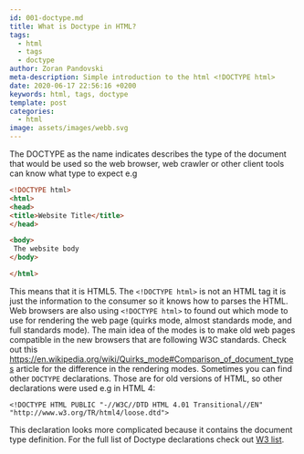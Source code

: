 ```yaml
---
id: 001-doctype.md
title: What is Doctype in HTML?
tags:
  - html
  - tags
  - doctype
author: Zoran Pandovski
meta-description: Simple introduction to the html <!DOCTYPE html>
date: 2020-06-17 22:56:16 +0200
keywords: html, tags, doctype
template: post
categories:
  - html
image: assets/images/webb.svg
---
```


The DOCTYPE as the name indicates describes the type of the document that would be used so the web browser, web crawler or other client tools can know what type to expect e.g 

```html
<!DOCTYPE html>
<html>
<head>
<title>Website Title</title>
</head>

<body>
 The website body
</body>

</html>
```

This means that it is HTML5. The `<!DOCTYPE html>` is not an HTML tag it is just the information to the consumer so it knows how to parses the HTML. 
Web browsers are also using `<!DOCTYPE html>` to found out which mode to use for rendering the web page (quirks mode, almost standards mode, and full standards mode). The main idea of the modes is to make old web pages compatible in the new browsers that are following W3C standards. Check out this https://en.wikipedia.org/wiki/Quirks_mode#Comparison_of_document_types article for the difference in the rendering modes. 
Sometimes you can find other `DOCTYPE` declarations. Those are for old versions of HTML, so other declarations were used e.g in HTML 4:

```
<!DOCTYPE HTML PUBLIC "-//W3C//DTD HTML 4.01 Transitional//EN" "http://www.w3.org/TR/html4/loose.dtd">
```

This declaration looks more complicated because it contains the document type definition. For the full list of Doctype declarations check out [W3 list](https://www.w3.org/QA/2002/04/valid-dtd-list.html).